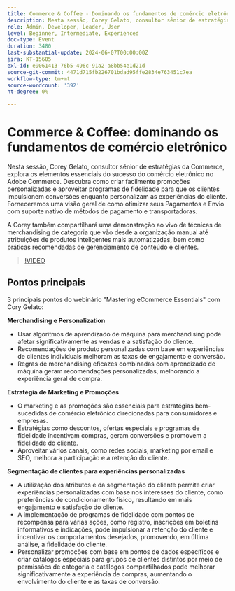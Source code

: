```yaml
---
title: Commerce & Coffee - Dominando os fundamentos de comércio eletrônico
description: Nesta sessão, Corey Gelato, consultor sênior de estratégias da Commerce, explora os elementos essenciais do sucesso do comércio eletrônico no Adobe Commerce. Descubra como criar facilmente promoções personalizadas e aproveitar programas de fidelidade para que os clientes impulsionem conversões enquanto personalizam as experiências do cliente. Forneceremos uma visão geral de como otimizar seus Pagamentos e Envio com suporte nativo de métodos de pagamento e transportadoras. A Corey também compartilhará uma demonstração ao vivo de técnicas de merchandising de categoria que vão desde a organização manual até atribuições de produtos inteligentes mais automatizadas, bem como práticas recomendadas de gerenciamento de conteúdo e clientes.
role: Admin, Developer, Leader, User
level: Beginner, Intermediate, Experienced
doc-type: Event
duration: 3480
last-substantial-update: 2024-06-07T00:00:00Z
jira: KT-15605
exl-id: e9061413-76b5-496c-91a2-a8bb54e1d21d
source-git-commit: 4471d715fb226701bdad95ffe2834e763451c7ea
workflow-type: tm+mt
source-wordcount: '392'
ht-degree: 0%

---
```


# Commerce &amp; Coffee: dominando os fundamentos de comércio eletrônico

Nesta sessão, Corey Gelato, consultor sênior de estratégias da Commerce, explora os elementos essenciais do sucesso do comércio eletrônico no Adobe Commerce. Descubra como criar facilmente promoções personalizadas e aproveitar programas de fidelidade para que os clientes impulsionem conversões enquanto personalizam as experiências do cliente. Forneceremos uma visão geral de como otimizar seus Pagamentos e Envio com suporte nativo de métodos de pagamento e transportadoras.

A Corey também compartilhará uma demonstração ao vivo de técnicas de merchandising de categoria que vão desde a organização manual até atribuições de produtos inteligentes mais automatizadas, bem como práticas recomendadas de gerenciamento de conteúdo e clientes.

>[!VIDEO](https://video.tv.adobe.com/v/3429437/?learn=on)

## Pontos principais

3 principais pontos do webinário &quot;Mastering eCommerce Essentials&quot; com Cory Gelato:

**Merchandising e Personalization**

* Usar algoritmos de aprendizado de máquina para merchandising pode afetar significativamente as vendas e a satisfação do cliente.
* Recomendações de produto personalizadas com base em experiências de clientes individuais melhoram as taxas de engajamento e conversão.
* Regras de merchandising eficazes combinadas com aprendizado de máquina geram recomendações personalizadas, melhorando a experiência geral de compra.

**Estratégia de Marketing e Promoções**

* O marketing e as promoções são essenciais para estratégias bem-sucedidas de comércio eletrônico direcionadas para consumidores e empresas.
* Estratégias como descontos, ofertas especiais e programas de fidelidade incentivam compras, geram conversões e promovem a fidelidade do cliente.
* Aproveitar vários canais, como redes sociais, marketing por email e SEO, melhora a participação e a retenção do cliente.

**Segmentação de clientes para experiências personalizadas**

* A utilização dos atributos e da segmentação do cliente permite criar experiências personalizadas com base nos interesses do cliente, como preferências de condicionamento físico, resultando em mais engajamento e satisfação do cliente.
* A implementação de programas de fidelidade com pontos de recompensa para várias ações, como registro, inscrições em boletins informativos e indicações, pode impulsionar a retenção do cliente e incentivar os comportamentos desejados, promovendo, em última análise, a fidelidade do cliente.
* Personalizar promoções com base em pontos de dados específicos e criar catálogos especiais para grupos de clientes distintos por meio de permissões de categoria e catálogos compartilhados pode melhorar significativamente a experiência de compras, aumentando o envolvimento do cliente e as taxas de conversão.